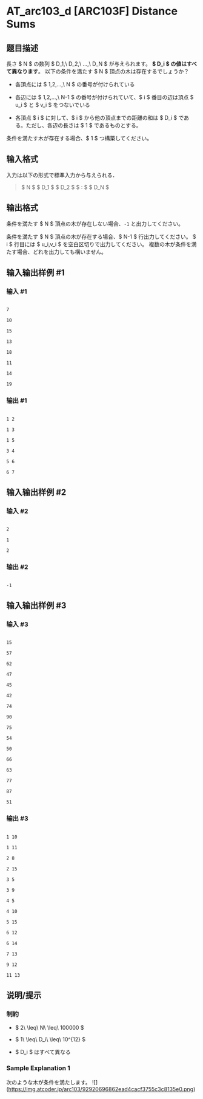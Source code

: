 # AT_arc103_d [ARC103F] Distance Sums

## 题目描述

[problemUrl]: https://atcoder.jp/contests/arc103/tasks/arc103_d

長さ $ N $ の数列 $ D_1,\ D_2,\ ...,\ D_N $ が与えられます。 **$ D_i $ の値はすべて異なります**。 以下の条件を満たす $ N $ 頂点の木は存在するでしょうか？

- 各頂点には $ 1,2,...,\ N $ の番号が付けられている
- 各辺には $ 1,2,...,\ N-1 $ の番号が付けられていて、$ i $ 番目の辺は頂点 $ u_i $ と $ v_i $ をつないでいる
- 各頂点 $ i $ に対して、$ i $ から他の頂点までの距離の和は $ D_i $ である。ただし、各辺の長さは $ 1 $ であるものとする。

条件を満たす木が存在する場合、$ 1 $ つ構築してください。

## 输入格式

入力は以下の形式で標準入力から与えられる．

> $ N $ $ D_1 $ $ D_2 $ $ : $ $ D_N $

## 输出格式

条件を満たす $ N $ 頂点の木が存在しない場合、`-1` と出力してください。

条件を満たす $ N $ 頂点の木が存在する場合、$ N-1 $ 行出力してください。 $ i $ 行目には $ u_i,v_i $ を空白区切りで出力してください。 複数の木が条件を満たす場合、どれを出力しても構いません。

## 输入输出样例 #1

### 输入 #1

```
7
10
15
13
18
11
14
19
```

### 输出 #1

```
1 2
1 3
1 5
3 4
5 6
6 7
```

## 输入输出样例 #2

### 输入 #2

```
2
1
2
```

### 输出 #2

```
-1
```

## 输入输出样例 #3

### 输入 #3

```
15
57
62
47
45
42
74
90
75
54
50
66
63
77
87
51
```

### 输出 #3

```
1 10
1 11
2 8
2 15
3 5
3 9
4 5
4 10
5 15
6 12
6 14
7 13
9 12
11 13
```

## 说明/提示

### 制約

- $ 2\ \leq\ N\ \leq\ 100000 $
- $ 1\ \leq\ D_i\ \leq\ 10^{12} $
- $ D_i $ はすべて異なる

### Sample Explanation 1

次のような木が条件を満たします。 !\[\](https://img.atcoder.jp/arc103/92920696862ead4cacf3755c3c8135e0.png)